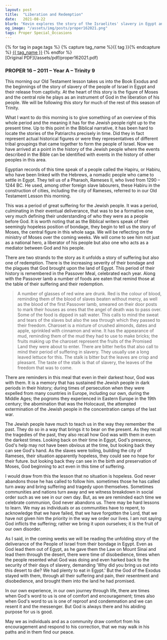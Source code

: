 ```yaml
---
layout: post
title:  "Liberation and Redemption"
date:   2021-08-22
blurb: "Kevin explores the story of the Israelites' slavery in Egypt and their subsequent liberation, as told in the Book of Exodus. He highlights the central role of Moses as an instrument of God and draws parallels between the Jewish people's historical suffering and their enduring faith. The sermon encourages reflection on God's presence in times of hardship and the importance of faith and obedience in overcoming adversity."
og_image: "/assets/img/posts/proper162021.png"
tags: Proper Special_Occasions
---    
```

<div class="tag-pills">
  {% for tag in page.tags %}
    {% capture tag_name %}{{ tag }}{% endcapture %}
    <a href="{{ site.baseurl }}/tag/{{ tag_name }}" class="tag-pill">{{ tag_name }}</a>
  {% endfor %}
</div>
[Original PDF](/assets/pdf/proper162021.pdf)

### PROPER 16 – 2011 – Year A – Trinity 9

This morning our Old Testament lesson takes us into the Book Exodus and the beginnings of the story of slavery of the people of Israel in Egypt and their release from captivity. At the heart of this story is the figure of Moses and the central role he plays as an instrument of God in the liberation of his people. We will be following this story for much of the rest of this season of Trinity.

What I want to do this morning is to give something of an overview of this whole period and the meaning it has for the Jewish people right up to the present time. Up to this point in the Biblical narrative, it has been hard to locate the stories of the Patriarchs precisely in time. Did they in fact represent actual historical figures or were they representatives of different tribal groupings that came together to form the people of Israel. Now we have arrived at a point in the history of the Jewish people where the events described in the Bible can be identified with events in the history of other peoples in this area.

Egyptian records of this time speak of a people called the Hapiru, or Habiru, who have been linked with the Hebrews, a nomadic people who came to settle in Egypt. They tell us of a Pharaoh, Rameses II, who lived from 1290 – 1244 BC. He used, among other foreign slave labourers, these Habiru in the construction of cities, including the city of Rameses, referred to in our Old Testament Lesson this morning.

This was a period of great suffering for the Jewish people. It was a period, culminating in their eventual deliverance, that was to be a formative one, very much defining their understanding of who they were as a people before God. It is worth noting that as the Biblical writers speak of their seemingly hopeless position of bondage, they begin to tell us the story of Moses, the central figure in this whole saga. We will be reflecting on the ministry of Moses over the coming weeks. We will come to see him not just as a national hero, a liberator of his people but also one who acts as a mediator between God and his people.

There are two strands to the story as it unfolds a story of suffering but also one of redemption. There is the increasing severity of their bondage and the plagues that God brought upon the land of Egypt. This period of their history is remembered in the Passover Meal, celebrated each year. Along with the Passover lamb a number of foods are eaten that remind those at the table of their suffering and their redemption.

> A number of glasses of red wine are drunk. Red is the colour of blood, reminding them of the blood of slaves beaten without mercy, as well as the blood of the first Passover lamb, smeared on their door posts to mark their houses as ones that the angel of death was to pass over. Some of the food is dipped in salt water. This calls to mind the sweat and tears of the slaves but also the sea through which they passed to their freedom. Charoset is a mixture of crushed almonds, dates and apple, sprinkled with cinnamon and wine. It has the appearance of mud, reminding them of the mud they had to use to make bricks; the fruits making up the charoset represent the fruits of the Promised Land they were about to enter. There are bitter herbs that also call to mind their period of suffering in slavery. They usually use a long leaved lettuce for this. The stalk is bitter but the leaves are crisp and pleasant. The taste of the stalk is that of slavery, the leaves of the freedom that was to come.

There are reminders in this meal that even in their darkest hour, God was with them. It is a memory that has sustained the Jewish people in dark periods in their history; during times of persecution when they were expelled from many countries in Europe, including our own, during the Middle Ages; the pogroms they experienced in Eastern Europe in the 19th century; the abomination that was the Holocaust, the attempted extermination of the Jewish people in the concentration camps of the last war.

The Jewish people have much to teach us in the way they remember the past. They do so in a way that brings it to bear on the present. As they recall the tragedies of the past, they also recall how God was with them in even the darkest times. Looking back on their time in Egypt, God's presence, God's help may not have been obvious at the time, but looking back they can see God's hand. As the slaves were toiling, building the city of Rameses, their situation apparently hopeless, they could see no hope for their future. but looking back they can see in the birth and preservation of Moses, God beginning to act even in this time of suffering.

I would draw from this the lesson that no situation is hopeless. God never abandons those he has called to follow him. sometimes those he has called turn away and bring suffering and tragedy upon themselves. Sometimes communities and nations turn away and we witness breakdown in social order such as we see in our own day. But, as we are reminded each time we celebrate communion, God never abandons us. There may be hard lessons to learn. We may as individuals or as communities have to repent, to acknowledge that we have failed, that we have forgotten the Lord, that we have not given him the priority in the way we order our lives. I am not saying God inflicts the suffering; rather we bring it upon ourselves; it is the fruit of our own disorder.

As I said, in the coming weeks we will be reading the unfolding story of the deliverance of the People of Israel from their bondage in Egypt. Even as God lead them out of Egypt, as he gave them the Law on Mount Sinai and lead them through the desert, there were time of disobedience, times when the people resented what God was doing and even harked back to the security of their days of slavery, demanding 'Why did you bring us out into this desert to die? We had plenty to eat in Egypt.' But the God of the Exodus stayed with them, through all their suffering and pain, their resentment and disobedience, and brought them into the land he had promised.

In our own experience, in our own journey through life, there are times when God's word to us is one of comfort and encouragement; times also when God's word to us is one of reproof and condemnation and we can resent it and the messenger. But God is always there and his abiding purpose for us is good.

May we as individuals and as a community draw comfort from his encouragement and respond to his correction, that we may walk in his paths and in them find our peace.
